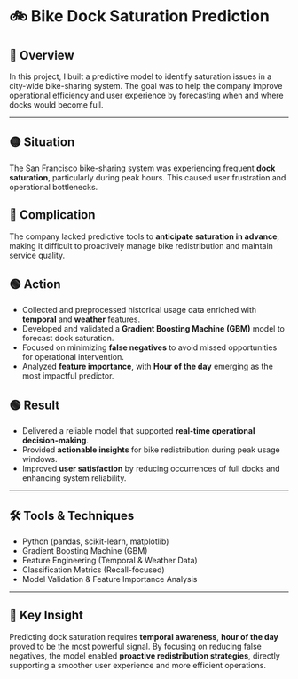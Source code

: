 # 🚲 Bike Dock Saturation Prediction

## 🧠 Overview

In this project, I built a predictive model to identify saturation issues in a city-wide bike-sharing system. The goal was to help the company improve operational efficiency and user experience by forecasting when and where docks would become full.

---

## 🟡 Situation

The San Francisco bike-sharing system was experiencing frequent **dock saturation**, particularly during peak hours. This caused user frustration and operational bottlenecks.

## 🔴 Complication

The company lacked predictive tools to **anticipate saturation in advance**, making it difficult to proactively manage bike redistribution and maintain service quality.

## 🟢 Action

* Collected and preprocessed historical usage data enriched with **temporal** and **weather** features.
* Developed and validated a **Gradient Boosting Machine (GBM)** model to forecast dock saturation.
* Focused on minimizing **false negatives** to avoid missed opportunities for operational intervention.
* Analyzed **feature importance**, with **Hour of the day** emerging as the most impactful predictor.

## 🟢 Result

* Delivered a reliable model that supported **real-time operational decision-making**.
* Provided **actionable insights** for bike redistribution during peak usage windows.
* Improved **user satisfaction** by reducing occurrences of full docks and enhancing system reliability.

---

## 🛠 Tools & Techniques

* Python (pandas, scikit-learn, matplotlib)
* Gradient Boosting Machine (GBM)
* Feature Engineering (Temporal & Weather Data)
* Classification Metrics (Recall-focused)
* Model Validation & Feature Importance Analysis

---

## 📌 Key Insight

Predicting dock saturation requires **temporal awareness**, **hour of the day** proved to be the most powerful signal. By focusing on reducing false negatives, the model enabled **proactive redistribution strategies**, directly supporting a smoother user experience and more efficient operations.
